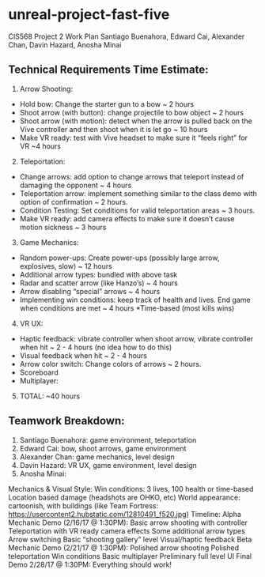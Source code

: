 # unreal-project-fast-five

CIS568 Project 2 Work Plan
Santiago Buenahora, Edward Cai, Alexander Chan, Davin Hazard, Anosha Minai

## Technical Requirements Time Estimate:

1. Arrow Shooting:
  * Hold bow: Change the starter gun to a bow ~ 2 hours
  * Shoot arrow (with button): change projectile to bow object ~ 2 hours
  * Shoot arrow (with motion): detect when the arrow is pulled back on the Vive controller and then shoot when it is let go ~ 10 hours
  * Make VR ready: test with Vive headset to make sure it “feels right” for VR ~4 hours
2. Teleportation: 
  * Change arrows: add option to change arrows that teleport instead of damaging the opponent ~ 4 hours
  * Teleportation arrow: implement something similar to the class demo with option of confirmation ~ 2 hours. 
  * Condition Testing: Set conditions for valid teleportation areas ~ 3 hours. 
  * Make VR ready: add camera effects to make sure it doesn’t cause motion sickness ~ 3 hours
3. Game Mechanics: 
  * Random power-ups: Create power-ups (possibly large arrow, explosives, slow) ~ 12 hours
  * Additional arrow types: bundled with above task
  * Radar and scatter arrow (like Hanzo’s) ~ 4 hours
  * Arrow disabling “special” arrows ~ 4 hours
  * Implementing win conditions: keep track of health and lives. End game when conditions are met ~ 4 hours
    *Time-based (most kills wins)
4. VR UX: 
  * Haptic feedback: vibrate controller when shoot arrow, vibrate controller when hit ~ 2 - 4 hours (no idea how to do this)
  * Visual feedback when hit ~ 2 - 4 hours
  * Arrow color switch: Change colors of arrows ~ 2 hours. 
  * Scoreboard
  * Multiplayer:
5. TOTAL: ~40 hours

## Teamwork Breakdown:
1. Santiago Buenahora: game environment, teleportation
2. Edward Cai: bow, shoot arrows, game environment
3. Alexander Chan: game mechanics, level design
4. Davin Hazard: VR UX, game environment, level design 
5. Anosha Minai:

Mechanics & Visual Style:
Win conditions: 3 lives, 100 health or time-based
Location based damage (headshots are OHKO, etc)
World appearance: cartoonish, with buildings (like Team Fortress: https://usercontent2.hubstatic.com/12810491_f520.jpg)
Timeline:
Alpha Mechanic Demo (2/16/17 @ 1:30PM): 
Basic arrow shooting with controller
Teleportation with VR ready camera effects
Some additional arrow types
Arrow switching
Basic “shooting gallery” level
Visual/haptic feedback
Beta Mechanic Demo (2/21/17 @ 1:30PM):
Polished arrow shooting
Polished teleportation
Win conditions
Basic multiplayer
Preliminary full level
UI
Final Demo 2/28/17 @ 1:30PM: Everything should work!
